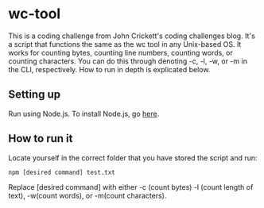 # wc-tool

This is a coding challenge from John Crickett's coding challenges blog. It's a script that functions the same as the wc tool in any Unix-based OS. It works for counting bytes, counting line numbers, counting words, or counting characters. You can do this through denoting -c, -l, -w, or -m in the CLI, respectively. How to run in depth is explicated below.


## Setting up

Run using Node.js. To install Node.js, go [here](https://nodejs.org/en/download).


## How to run it

Locate yourself in the correct folder that you have stored the script and run:

` npm [desired command] test.txt  `

Replace [desired command] with either -c (count bytes) -l (count length of text), -w(count words), or -m(count characters). 

